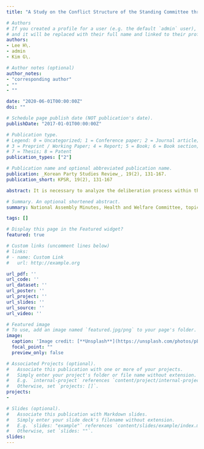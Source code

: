 ```yaml
---
title: "A Study on the Conflict Structure of the Standing Committee through Topic Analysis of the National Assembly Minutes : Health and Welfare Committee in the First Half of the 20th National Assembly"

# Authors
# If you created a profile for a user (e.g. the default `admin` user), write the username (folder name) here 
# and it will be replaced with their full name and linked to their profile.
authors:
- Lee H\.
- admin
- Kim G\.

# Author notes (optional)
author_notes:
- "corresponding author"
- ""
- ""

date: "2020-06-01T00:00:00Z"
doi: ""

# Schedule page publish date (NOT publication's date).
publishDate: "2017-01-01T00:00:00Z"

# Publication type.
# Legend: 0 = Uncategorized; 1 = Conference paper; 2 = Journal article;
# 3 = Preprint / Working Paper; 4 = Report; 5 = Book; 6 = Book section;
# 7 = Thesis; 8 = Patent
publication_types: ["2"]

# Publication name and optional abbreviated publication name.
publication: _Korean Party Studies Review_, 19(2), 131-167.
publication_short: KPSR, 19(2), 131-167

abstract: It is necessary to analyze the deliberation process within the standing committee in order to understand the assembly’s collective decision-making structure. This paper analyzes the minutes of the Twentieth National Assembly Health and Welfare Committee by utilizing the topic modeling technique based on an automated text analysis. As a result of this analysis, we extracted sixteen topics characterized by their high frequency of occurring in speeches during the standing committee meetings. Based on the sixteen topics extracted, we examined the review process within the Health and Welfare Committee. We found that the confrontation structure was clearly identifiable that differed depending on the characteristics of each political party, subject, timing, and the individual members. We also discovered that there were differences in the areas of interest regarding policy and legislative issues. This paper analyzed in detail the actual issues and their associated confrontational structures in the process of deliberation of bills and confirmed their substance by analyzing the minutes of the standing committee. This approach is rather different from the one pursued by the existing research that has analyzed the deliberation process of the standing committee based on the collective data.

# Summary. An optional shortened abstract.
summary: National Assembly Minutes, Health and Welfare Committee, topic modeling technique, standing committee, automated text analysis

tags: []

# Display this page in the Featured widget?
featured: true

# Custom links (uncomment lines below)
# links:
# - name: Custom Link
#   url: http://example.org

url_pdf: ''
url_code: ''
url_dataset: ''
url_poster: ''
url_project: ''
url_slides: ''
url_source: ''
url_video: ''

# Featured image
# To use, add an image named `featured.jpg/png` to your page's folder. 
image:
  caption: 'Image credit: [**Unsplash**](https://unsplash.com/photos/pLCdAaMFLTE)'
  focal_point: ""
  preview_only: false

# Associated Projects (optional).
#   Associate this publication with one or more of your projects.
#   Simply enter your project's folder or file name without extension.
#   E.g. `internal-project` references `content/project/internal-project/index.md`.
#   Otherwise, set `projects: []`.
projects:
- 

# Slides (optional).
#   Associate this publication with Markdown slides.
#   Simply enter your slide deck's filename without extension.
#   E.g. `slides: "example"` references `content/slides/example/index.md`.
#   Otherwise, set `slides: ""`.
slides: 
---
```

